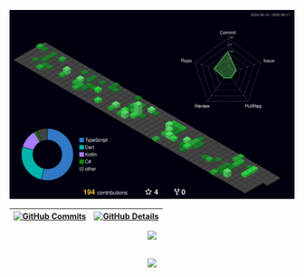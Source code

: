 ![Status](./profile-3d-contrib/profile-night-green.svg)
  
 | [![GitHub Commits](http://github-profile-summary-cards.vercel.app/api/cards/productive-time?username=gusperandio&theme=calm&utcOffset=-3)](https://github.com/vn7n24fzkq/github-profile-summary-cards) | [![GitHub Details](http://github-profile-summary-cards.vercel.app/api/cards/profile-details?username=gusperandio&theme=calm)](https://github.com/vn7n24fzkq/github-profile-summary-cards) |  
 | ----------- | ----------- |
 
<div align="center" >
  <a href="https://skillicons.dev">
    <img src="https://skillicons.dev/icons?i=html,css,javascript,typescript,react,tailwind,jquery,next,nodejs,express,jest,cs,dotnet,laravel,flutter,dart,swift,androidstudio,kotlin,spring,firebase,mongodb,docker,git,vscode,figma,postman,aws"/>
  </a>
  <br />
</div>
 
##
<div align="center" >
    <img src="https://github-profile-trophy.vercel.app/?username=gusperandio&row=1&column=6&theme=dark_lover&margin-w=15&margin-h=15"/>
</div>

